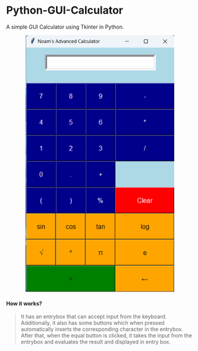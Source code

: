 # Python-GUI-Calculator
A simple GUI Calculator using Tkinter in Python.
<p align='center'>
    <img src="./image/Calculator.png" alt="1" width="400px" /></p>

#### How it works?

>It has an entrybox that can accept input from the keyboard. Additionally, it also has some buttons which when pressed automatically inserts the corresponding character in the entrybox. After that, when the equal button is clicked, it takes the input from the entrybox and evaluates the result and displayed in entry box.
</p>
